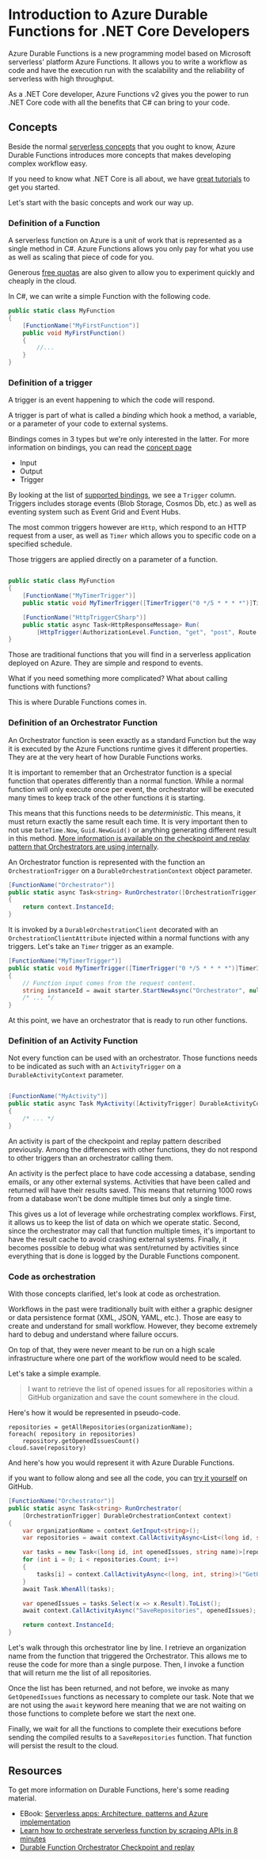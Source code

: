 # Introduction to Azure Durable Functions for .NET Core Developers

Azure Durable Functions is a new programming model based on Microsoft serverless' platform Azure Functions. It allows you to write a workflow as code and have the execution run with the scalability and the reliability of serverless with high throughput.

As a .NET Core developer, Azure Functions v2 gives you the power to run .NET Core code with all the benefits that C# can bring to your code.

## Concepts

Beside the normal [serverless concepts](https://docs.microsoft.com/dotnet/standard/serverless-architecture/?WT.mc_id=dotnet-blog-marouill) that you ought to know, Azure Durable Functions introduces more concepts that makes developing complex workflow easy.

If you need to know what .NET Core is all about, we have [great tutorials](https://docs.microsoft.com/dotnet/core/tutorials/?WT.mc_id=dotnet-blog-marouill) to get you started.

Let's start with the basic concepts and work our way up.

### Definition of a Function

A serverless function on Azure is a unit of work that is represented as a single method in C#. Azure Functions allows you only pay for what you use as well as scaling that piece of code for you.

Generous [free quotas](https://azure.microsoft.com/pricing/details/functions/?WT.mc_id=dotnet-blog-marouill) are also given to allow you to experiment quickly and cheaply in the cloud.

In C#, we can write a simple Function with the following code.

```csharp
public static class MyFunction
{
    [FunctionName("MyFirstFunction")]
    public void MyFirstFunction()
    {
        //...
    }
}
```

### Definition of a trigger

A trigger is an event happening to which the code will respond.

A trigger is part of what is called a *binding* which hook a method, a variable, or a parameter of your code to external systems.

Bindings comes in 3 types but we're only interested in the latter. For more information on bindings, you can read the [concept page](https://docs.microsoft.com/azure/azure-functions/functions-triggers-bindings?WT.mc_id=dotnet-blog-marouill)

* Input
* Output
* Trigger

By looking at the list of [supported bindings](https://docs.microsoft.com/azure/azure-functions/functions-triggers-bindings?WT.mc_id=dotnet-blog-marouill#supported-bindings), we see a `Trigger` column. Triggers includes storage events (Blob Storage, Cosmos Db, etc.) as well as eventing system such as Event Grid and Event Hubs. 

The most common triggers however are `Http`, which respond to an HTTP request from a user, as well as `Timer` which allows you to specific code on a specified schedule.

Those triggers are applied directly on a parameter of a function.

```csharp

public static class MyFunction
{
    [FunctionName("MyTimerTrigger")]
    public static void MyTimerTrigger([TimerTrigger("0 */5 * * * *")]TimerInfo myTimer) { /* ... */ }

    [FunctionName("HttpTriggerCSharp")]
    public static async Task<HttpResponseMessage> Run(
        [HttpTrigger(AuthorizationLevel.Function, "get", "post", Route = null)]HttpRequestMessage req) { /* ... */}
}
```

Those are traditional functions that you will find in a serverless application deployed on Azure. They are simple and respond to events.

What if you need something more complicated? What about calling functions with functions?

This is where Durable Functions comes in.

### Definition of an Orchestrator Function

An Orchestrator function is seen exactly as a standard Function but the way it is executed by the Azure Functions runtime gives it different properties. They are at the very heart of how Durable Functions works.

It is important to remember that an Orchestrator function is a special function that operates differently than a normal function. While a normal function will only execute once per event, the orchestrator will be executed many times to keep track of the other functions it is starting.

This means that this functions needs to be *deterministic*. This means, it must return exactly the same result each time. It is very important then to not use `DateTime.Now`, `Guid.NewGuid()` or anything generating different result in this method. [More information is available on the checkpoint and replay pattern that Orchestrators are using internally](https://docs.microsoft.com/azure/azure-functions/durable-functions-checkpointing-and-replay?WT.mc_id=dotnet-blog-marouill).

An Orchestrator function is represented with the function an `OrchestrationTrigger` on a `DurableOrchestrationContext` object parameter.

```csharp
[FunctionName("Orchestrator")]
public static async Task<string> RunOrchestrator([OrchestrationTrigger] DurableOrchestrationContext context)
{
    return context.InstanceId;
}
```

It is invoked by a `DurableOrchestrationClient` decorated with an `OrchestrationClientAttribute` injected within a normal functions with any triggers. Let's take an `Timer` trigger as an example.

```csharp
[FunctionName("MyTimerTrigger")]
public static void MyTimerTrigger([TimerTrigger("0 */5 * * * *")]TimerInfo myTimer, [OrchestrationClient]DurableOrchestrationClient starter)
{
    // Function input comes from the request content.
    string instanceId = await starter.StartNewAsync("Orchestrator", null);
    /* ... */
}
```

At this point, we have an orchestrator that is ready to run other functions.

### Definition of an Activity Function

Not every function can be used with an orchestrator. Those functions needs to be indicated as such with an `ActivityTrigger` on a `DurableActivityContext` parameter.

```csharp

[FunctionName("MyActivity")]
public static async Task MyActivity([ActivityTrigger] DurableActivityContext context)
{
    /* ... */
}
```

An activity is part of the checkpoint and replay pattern described previously. Among the differences with other functions, they do not respond to other triggers than an orchestrator calling them.

An activity is the perfect place to have code accessing a database, sending emails, or any other external systems. Activities that have been called and returned will have their results saved. This means that returning 1000 rows from a database won't be done multiple times but only a single time.

This gives us a lot of leverage while orchestrating complex workflows. First, it allows us to keep the list of data on which we operate static. Second, since the orchestrator may call that function multiple times, it's important to have the result cache to avoid crashing external systems. Finally, it becomes possible to debug what was sent/returned by activities since everything that is done is logged by the Durable Functions component.

### Code as orchestration

With those concepts clarified, let's look at code as orchestration.

Workflows in the past were traditionally built with either a graphic designer or data persistence format (XML, JSON, YAML, etc.). Those are easy to create and understand for small workflow. However, they become extremely hard to debug and understand where failure occurs.

On top of that, they were never meant to be run on a high scale infrastructure where one part of the workflow would need to be scaled.

Let's take a simple example.

> I want to retrieve the list of opened issues for all repositories within a GitHub organization and save the count somewhere in the cloud.

Here's how it would be represented in pseudo-code.

```none
repositories = getAllRepositories(organizationName);
foreach( repository in repositories)
    repository.getOpenedIssuesCount()
cloud.save(repository)
```

And here's how you would represent it with Azure Durable Functions.

if you want to follow along and see all the code, you can [try it yourself][samplelink] on GitHub.


```csharp
[FunctionName("Orchestrator")]
public static async Task<string> RunOrchestrator(
    [OrchestrationTrigger] DurableOrchestrationContext context)
{
    var organizationName = context.GetInput<string>();
    var repositories = await context.CallActivityAsync<List<(long id, string name)>>("GetAllRepositoriesForOrganization", organizationName);

    var tasks = new Task<(long id, int openedIssues, string name)>[repositories.Count];
    for (int i = 0; i < repositories.Count; i++)
    {
        tasks[i] = context.CallActivityAsync<(long, int, string)>("GetOpenedIssues", (repositories[i]));
    }
    await Task.WhenAll(tasks);

    var openedIssues = tasks.Select(x => x.Result).ToList();
    await context.CallActivityAsync("SaveRepositories", openedIssues);

    return context.InstanceId;
}
```

Let's walk through this orchestrator line by line. I retrieve an organization name from the function that triggered the Orchestrator. This allows me to reuse the code for more than a single purpose. Then, I invoke a function that will return me the list of all repositories.

Once the list has been returned, and not before, we invoke as many `GetOpenedIssues` functions as necessary to complete our task. Note that we are not using the `await` keyword here meaning that we are not waiting on those functions to complete before we start the next one.

Finally, we wait for all the functions to complete their executions before sending the compiled results to a `SaveRepositories` function. That function will persist the result to the cloud.

## Resources

To get more information on Durable Functions, here's some reading material.

* EBook: [Serverless apps: Architecture, patterns and Azure implementation](https://docs.microsoft.com/dotnet/standard/serverless-architecture/?WT.mc_id=dotnet-blog-marouill)
* [Learn how to orchestrate serverless function by scraping APIs in 8 minutes](https://blogs.msdn.microsoft.com/appserviceteam/2018/08/06/learn-how-to-orchestrate-serverless-functions-by-scraping-apis-in-8-minutes/?WT.mc_id=dotnet-blog-marouill)
* [Durable Function Orchestrator Checkpoint and replay](https://docs.microsoft.com/azure/azure-functions/durable-functions-checkpointing-and-replay?WT.mc_id=dotnet-blog-marouill)

[samplelink]: https://github.com/MaximRouiller/experimental_samples/ 
<!--  https://github.com/Azure-Samples -->